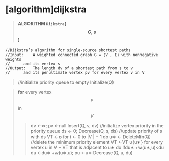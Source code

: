 # [algorithm]dijkstra


> #### ALGORITHM  `Dijkstra`($$G,\:s$$)
```
//Dijkstra’s algorithm for single-source shortest paths
//Input:	A weighted connected graph G = ⟨V , E⟩ with nonnegative weights 
//		and its vertex s
//Output:	The length dv of a shortest path from s to v
//		and its penultimate vertex pv for every vertex v in V 
```

> //initialize priority queue to empty
> Initialize(Q) 

> **for** every vertex $$v$$ in $$V$$
>> dv ←∞; pv ←null
Insert(Q, v, dv) //initialize vertex priority in the priority queue
ds ← 0; Decrease(Q, s, ds) //update priority of s with ds VT ←∅
for i ← 0 to |V | − 1 do
u∗ ← DeleteMin(Q) //delete the minimum priority element VT ←VT ∪{u∗}
for every vertex u in V − VT that is adjacent to u∗ do
ifdu∗ +w(u∗,u)<du
du ←du∗ +w(u∗,u); pu ←u∗ Decrease(Q, u, du)